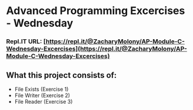 # Advanced Programming Excercises - Wednesday

### Repl.IT URL: [https://repl.it/@ZacharyMolony/AP-Module-C-Wednesday-Excercises](https://repl.it/@ZacharyMolony/AP-Module-C-Wednesday-Excercises)

## What this project consists of:

- File Exists (Exercise 1)
- File Writer (Exercise 2)
- File Reader (Exercise 3)
